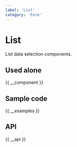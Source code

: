 ```yaml
---
label: 'List'
category: 'Form'
---
```


# List

List data selection components.

## Used alone

{{ __component }}

## Sample code

{{ __examples }}

## API

{{ __api }}
